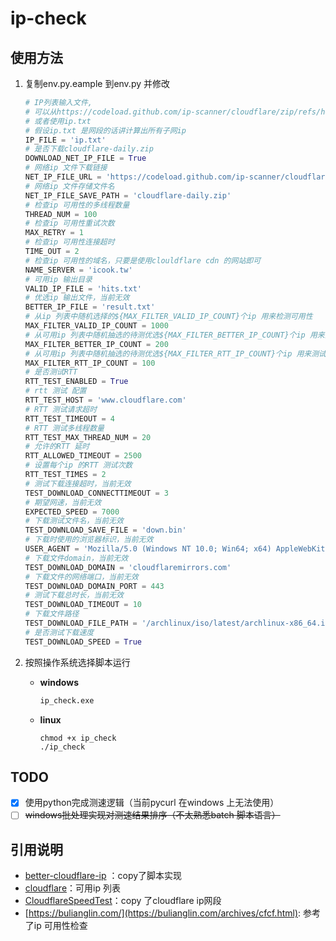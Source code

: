 # ip-check

## 使用方法

1. 复制env.py.eample 到env.py 并修改

   ```python
   # IP列表输入文件,
   # 可以从https://codeload.github.com/ip-scanner/cloudflare/zip/refs/heads/daily 保存为cloudflare-daily.zip
   # 或者使用ip.txt
   # 假设ip.txt 是网段的话讲计算出所有子网ip
   IP_FILE = 'ip.txt'
   # 是否下载cloudflare-daily.zip
   DOWNLOAD_NET_IP_FILE = True
   # 网络ip 文件下载链接
   NET_IP_FILE_URL = 'https://codeload.github.com/ip-scanner/cloudflare/zip/refs/heads/daily'
   # 网络ip 文件存储文件名
   NET_IP_FILE_SAVE_PATH = 'cloudflare-daily.zip'
   # 检查ip 可用性的多线程数量
   THREAD_NUM = 100
   # 检查ip 可用性重试次数
   MAX_RETRY = 1
   # 检查ip 可用性连接超时
   TIME_OUT = 2
   # 检查ip 可用性的域名，只要是使用clouldflare cdn 的网站即可
   NAME_SERVER = 'icook.tw'
   # 可用ip 输出目录
   VALID_IP_FILE = 'hits.txt'
   # 优选ip 输出文件，当前无效
   BETTER_IP_FILE = 'result.txt'
   # 从ip 列表中随机选择的${MAX_FILTER_VALID_IP_COUNT}个ip 用来检测可用性
   MAX_FILTER_VALID_IP_COUNT = 1000
   # 从可用ip 列表中随机抽选的待测优选${MAX_FILTER_BETTER_IP_COUNT}个ip 用来测试网速
   MAX_FILTER_BETTER_IP_COUNT = 200
   # 从可用ip 列表中随机抽选的待测优选${MAX_FILTER_RTT_IP_COUNT}个ip 用来测试RTT
   MAX_FILTER_RTT_IP_COUNT = 100
   # 是否测试RTT
   RTT_TEST_ENABLED = True
   # rtt 测试 配置
   RTT_TEST_HOST = 'www.cloudflare.com'
   # RTT 测试请求超时
   RTT_TEST_TIMEOUT = 4
   # RTT 测试多线程数量
   RTT_TEST_MAX_THREAD_NUM = 20
   # 允许的RTT 延时
   RTT_ALLOWED_TIMEOUT = 2500
   # 设置每个ip 的RTT 测试次数
   RTT_TEST_TIMES = 2
   # 测试下载连接超时，当前无效
   TEST_DOWNLOAD_CONNECTTIMEOUT = 3
   # 期望网速，当前无效
   EXPECTED_SPEED = 7000
   # 下载测试文件名，当前无效
   TEST_DOWNLOAD_SAVE_FILE = 'down.bin'
   # 下载时使用的浏览器标识，当前无效
   USER_AGENT = 'Mozilla/5.0 (Windows NT 10.0; Win64; x64) AppleWebKit/537.36 (KHTML, like Gecko) Chrome/104.0.0.0 Safari/537.36'
   # 下载文件domain，当前无效
   TEST_DOWNLOAD_DOMAIN = 'cloudflaremirrors.com'
   # 下载文件的网络端口，当前无效
   TEST_DOWNLOAD_DOMAIN_PORT = 443
   # 测试下载总时长，当前无效
   TEST_DOWNLOAD_TIMEOUT = 10
   # 下载文件路径
   TEST_DOWNLOAD_FILE_PATH = '/archlinux/iso/latest/archlinux-x86_64.iso'
   # 是否测试下载速度
   TEST_DOWNLOAD_SPEED = True
   ```

2. 按照操作系统选择脚本运行

   - **windows**

     ```bash
     ip_check.exe
     ```

   - **linux**

     ```shell
     chmod +x ip_check
     ./ip_check
     ```

## TODO

- [x] 使用python完成测速逻辑（当前pycurl 在windows 上无法使用）
- [ ] ~~windows批处理实现对测速结果排序（不太熟悉batch 脚本语言）~~

## 引用说明

- [better-cloudflare-ip](https://github.com/badafans/better-cloudflare-ip) ：copy了脚本实现
- [cloudflare](https://github.com/ip-scanner/cloudflare)：可用ip 列表
- [CloudflareSpeedTest](https://github.com/XIU2/CloudflareSpeedTest)：copy 了cloudflare ip网段
- [https://bulianglin.com/](https://bulianglin.com/archives/cfcf.html): 参考了ip 可用性检查
